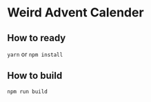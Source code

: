 # Weird Advent Calender

## How to ready

`yarn` or `npm install`

## How to build

`npm run build`
